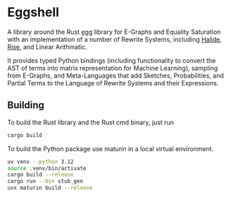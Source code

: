 # Eggshell

A library around the Rust [egg](https://egraphs-good.github.io) library for E-Graphs and Equality Saturation with an implementation of a number of Rewrite Systems, including [Halide](https://halide-lang.org), [Rise](https://rise-lang.org), and Linear Arithmatic.

It provides typed Python bindings (including functionality to convert the AST of terms into matrix representation for Machine Learning), sampling from E-Graphs, and Meta-Languages that add Sketches, Probabilities, and Partial Terms to the Language of Rewrite Systems and their Expressions.

## Building

To build the Rust library and the Rust cmd binary, just run

```sh
cargo build
```

To build the Python package use maturin in a local virtual environment.

```sh
uv venv --python 3.12
source .venv/bin/activate
cargo build --release
cargo run --bin stub_gen
uvx maturin build --release
```
